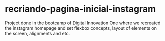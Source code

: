 # recriando-pagina-inicial-instagram
Project done in the bootcamp of Digital Innovation One where we recreated the instagram homepage and set flexbox concepts, layout of elements on the screen, alignments and etc.
